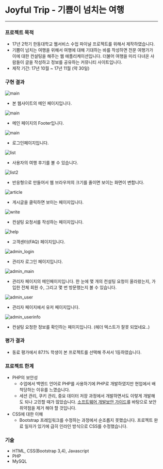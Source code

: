 # Joyful Trip - 기쁨이 넘치는 여행
-------

### 프로젝트 목적 
- 17년 2학기 한동대학교 웹서비스 수업 파이널 프로젝트를 위해서 제작하였습니다.
- 기쁨이 넘치는 여행을 위해서 여행에 대해 기대하는 바를 작성하면 전문 여행가가 이에 대한 컨설팅을 해주는 웹 애플리케이션입니다. 더불어 여행을 미리 다녀온 사람들이 글을 작성하고 정보를 공유하는 커뮤니티 사이트입니다.  
- 제작 기간: 17년 10월 ~ 17년 11월 (약 30일)


### 구현 결과

![main](https://github.com/KoEonYack/Joyful-trip/blob/master/img/main.png?raw=true)
- 본 웹사이트의 메인 페이지입니다. 


![main](https://github.com/KoEonYack/Joyful-trip/blob/master/img/footer.png?raw=true)
- 메인 페이지의 Footer입니다. 


![main](https://github.com/KoEonYack/Joyful-trip/blob/master/img/login.png?raw=true)
- 로그인페이지입니다. 


![list](https://github.com/KoEonYack/Joyful-trip/blob/master/img/list.png?raw=true)
- 사용자의 여행 후기를 볼 수 있습니다. 


![list2](https://github.com/KoEonYack/Joyful-trip/blob/master/img/list2.png?raw=true)
- 반응형으로 만들어서 웹 브라우저의 크기를 줄이면 보이는 화면이 변합니다. 


![article](https://github.com/KoEonYack/Joyful-trip/blob/master/img/article.png?raw=true)
- 게시글을 클릭하면 보이는 페이지입니다. 


![write](https://github.com/KoEonYack/Joyful-trip/blob/master/img/write.png?raw=true)
- 컨설팅 요청서를 작성하는 페이지입니다. 


![help](https://github.com/KoEonYack/Joyful-trip/blob/master/img/help.png?raw=true)
- 고객센터(FAQ) 페이지입니다.


![admin_login](https://github.com/KoEonYack/Joyful-trip/blob/master/img/admin_login.png?raw=true)
- 관리자 로그인 페이지입니다. 


![admin_main](https://github.com/KoEonYack/Joyful-trip/blob/master/img/admin_login.png?raw=true)
- 관리자 페이지의 메인페이지입니다. 한 눈에 몇 개의 컨설팅 요청이 올라왔는지, 가입한 전체 회원 수, 그리고 몇 번 방문했는지 볼 수 있습니다.  


![admin_user](https://github.com/KoEonYack/Joyful-trip/blob/master/img/admin_user.png?raw=true)
- 관리자 페이지에서 유저 페이지입니다. 

![admin_userinfo](https://github.com/KoEonYack/Joyful-trip/blob/master/img/admin_userinfo.png?raw=true)
- 컨설팅 요청한 정보를 확인하는 페이지입니다. (헤더 텍스트가 잘못 되었네요..)


### 평가 결과
- 동료 평가에서 87.1% 학생이 본 프로젝트를 선택해 주셔서 1등하였습니다. 

### 프로젝트 한계
- PHP의 보안성
    * 수업에서 백엔드 언어로 PHP를 사용하기에 PHP로 개발하였지만 현업에서 배척당하는 이유를 느꼈습니다. 
    * 세션 관리, 쿠키 관리, 중요 데이터 저장 과정에서 개발하면서도 이렇게 개발해도 되나 고민할 때가 많았습니다. [소프트웨어 개발보안 가이드](https://www.mois.go.kr/frt/bbs/type001/commonSelectBoardArticle.do?bbsId=BBSMSTR_000000000015&nttId=57473)를 바탕으로 보안 취약점을 제거 해야 할 것입니다.
 - CSS에 대한 이해
    * Bootstrap 프레임워크를 수정하는 과정에서 순조롭지 못했습니다. 프로젝트 완료 일자가 있기에 급히 인라인 방식으로 CSS를 수정했습니다. 


### 기술
- HTML, CSS(Bootstrap 3,4), Javascript
- PHP
- MySQL